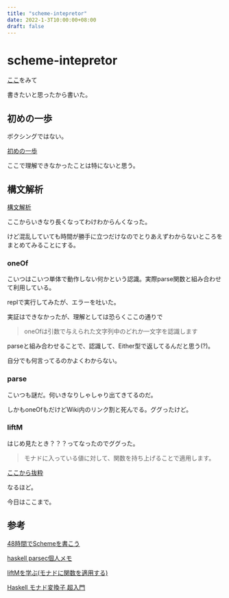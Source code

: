 ```yaml
---
title: "scheme-intepretor"
date: 2022-1-3T10:00:00+08:00
draft: false
---
```

# scheme-intepretor



[ここ](https://ja.wikibooks.org/wiki/48%E6%99%82%E9%96%93%E3%81%A7Scheme%E3%82%92%E6%9B%B8%E3%81%93%E3%81%86)をみて

書きたいと思ったから書いた。



## 初めの一歩



ボクシングではない。



[初めの一歩](https://ja.wikibooks.org/wiki/48%E6%99%82%E9%96%93%E3%81%A7Scheme%E3%82%92%E6%9B%B8%E3%81%93%E3%81%86/%E6%9C%80%E5%88%9D%E3%81%AE%E4%B8%80%E6%AD%A9)





ここで理解できなかったことは特にないと思う。



## 構文解析



[構文解析](https://ja.wikibooks.org/wiki/48%E6%99%82%E9%96%93%E3%81%A7Scheme%E3%82%92%E6%9B%B8%E3%81%93%E3%81%86/%E6%A7%8B%E6%96%87%E8%A7%A3%E6%9E%90)



ここからいきなり長くなってわけわからんくなった。



けど混乱していても時間が勝手に立つだけなのでとりあえずわからないところをまとめてみることにする。



### oneOf



こいつはこいつ単体で動作しない何かという認識。実際parse関数と組み合わせて利用している。



replで実行してみたが、エラーを吐いた。



実証はできなかったが、理解としては恐らくここの通りで



>oneOfは引数で与えられた文字列中のどれか一文字を認識します



parseと組み合わせることで、認識して、Either型で返してるんだと思う(?)。



自分でも何言ってるのかよくわからない。



### parse



こいつも謎だ。何いきなりしゃしゃり出てきてるのだ。



しかもoneOfもだけどWiki内のリンク割と死んでる。ググったけど。



### liftM



はじめ見たとき？？？ってなったのでググった。



>モナドに入っている値に対して、関数を持ち上げることで適用します。



[ここから抜粋](https://qiita.com/7shi/items/4408b76624067c17e933#liftm)



なるほど。



今日はここまで。



## 参考



[48時間でSchemeを書こう](https://ja.wikibooks.org/wiki/48%E6%99%82%E9%96%93%E3%81%A7Scheme%E3%82%92%E6%9B%B8%E3%81%93%E3%81%86)



[haskell parsec個人メモ](https://qiita.com/elipmoc101/items/fedc068523477b1617e1)



[liftMを学ぶ(モナドに関数を適用する)](https://sirocco.hatenadiary.org/entry/20110226/1298752244)



[Haskell モナド変換子 超入門](https://qiita.com/7shi/items/4408b76624067c17e933#liftm)

